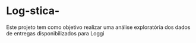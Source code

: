 # Log-stica-
Este projeto tem como objetivo realizar uma análise exploratória dos dados de entregas disponibilizados para Loggi
